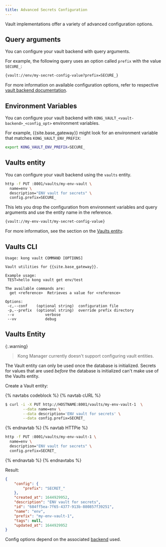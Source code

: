 ```yaml
---
title: Advanced Secrets Configuration
---
```


Vault implementations offer a variety of advanced configuration options.

## Query arguments

You can configure your vault backend with query arguments.

For example, the following query uses an option called `prefix` with the value `SECURE_`:

```bash
{vault://env/my-secret-config-value?prefix=SECURE_}
```

For more information on available configuration options,
refer to respective [vault backend documentation](/gateway/{{page.kong_version}}/plan-and-deploy/security/secrets-management/backends).

## Environment Variables

You can configure your vault backend with `KONG_VAULT_<vault-backend>_<config_opt>` environment variables.

For example, {{site.base_gateway}} might look for an environment variable that matches `KONG_VAULT_ENV_PREFIX`:

```bash
export KONG_VAULT_ENV_PREFIX=SECURE_
```

## Vaults entity

You can configure your vault backend using the `vaults` entity.

```bash
http -f PUT :8001/vaults/my-env-vault \
  name=env \
  description="ENV vault for secrets" \
  config.prefix=SECURE_
```

This lets you drop the configuration from environment variables and query arguments and use the entity name in the reference.

```bash
{vault://my-env-vault/my-secret-config-value}
```

For more information, see the section on the [Vaults entity](#vaults-entity).

## Vaults CLI

```text
Usage: kong vault COMMAND [OPTIONS]

Vault utilities for {{site.base_gateway}}.

Example usage:
 TEST=hello kong vault get env/test

The available commands are:
  get <reference>  Retrieves a value for <reference>

Options:
 -c,--conf    (optional string)  configuration file
 -p,--prefix  (optional string)  override prefix directory
 --v              verbose
 --vv             debug
```

## Vaults Entity

{:.warning}
> Kong Manager currently doesn't support configuring vault entities.

The Vault entity can only be used once the database is initialized. Secrets for values that are used _before_ the database is initialized can't make use of the Vaults entity.

Create a Vault entity:

{% navtabs codeblock %}
{% navtab cURL %}

```bash
$ curl -i -X PUT http://HOSTNAME:8001/vaults/my-env-vault-1  \
        --data name=env \
        --data description='ENV vault for secrets' \
        --data config.prefix=SECRET_
```

{% endnavtab %}
{% navtab HTTPie %}

```bash
http -f PUT :8001/vaults/my-env-vault-1 \
  name=env \
  description="ENV vault for secrets" \
  config.prefix=SECRET_
```

{% endnavtab %}
{% endnavtabs %}

Result:

```json
{
    "config": {
        "prefix": "SECRET_"
    },
    "created_at": 1644929952,
    "description": "ENV vault for secrets",
    "id": "684ff5ea-7f65-4377-913b-880857f39251",
    "name": "env",
    "prefix": "my-env-vault-1",
    "tags": null,
    "updated_at": 1644929952
}
```

Config options depend on the associated [backend](/gateway/{{page.kong_version}}/plan-and-deploy/security/secrets-management/backends) used.
